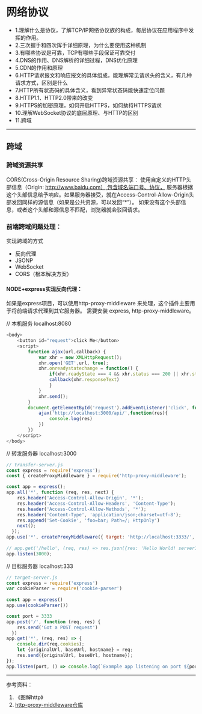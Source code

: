 # 网络协议

- 1.理解什么是协议，了解TCP/IP网络协议族的构成，每层协议在应用程序中发挥的作用。
- 2.三次握手和四次挥手详细原理，为什么要使用这种机制
- 3.有哪些协议是可靠，TCP有哪些手段保证可靠交付
- 4.DNS的作用、DNS解析的详细过程，DNS优化原理
- 5.CDN的作用和原理
- 6.HTTP请求报文和响应报文的具体组成，能理解常见请求头的含义，有几种请求方式，区别是什么
- 7.HTTP所有状态码的具体含义，看到异常状态码能快速定位问题
- 8.HTTP1.1、HTTP2.0带来的改变
- 9.HTTPS的加密原理，如何开启HTTPS，如何劫持HTTPS请求
- 10.理解WebSocket协议的底层原理、与HTTP的区别
- 11.跨域
------



## 跨域
### 跨域资源共享
CORS(Cross-Origin Resource Sharing)跨域资源共享： 使用自定义的HTTP头部信息（Origin: http://www.baidu.com）,包含域名端口号、协议， 服务器根据这个头部信息给予响应。如果服务器接受，就在Access-Control-Allow-Origin头部发回同样的源信息（如果是公共资源，可以发回“*”）。
如果没有这个头部信息，或者这个头部和源信息不匹配，浏览器就会驳回请求。



### 前端跨域问题处理：

实现跨域的方式
- 反向代理
- JSONP
- WebSocket
- CORS（根本解决方案）


#### NODE+express实现反向代理：
如果是express项目，可以使用http-proxy-middleware 来处理，这个插件主要用于将前端请求代理到其它服务器。
需要安装 express, http-proxy-middleware。

// 本机服务 localhost:8080
```js
<body>
    <button id="request">click Me</button>
    <script>
        function ajax(url,callback) {
            var xhr = new XMLHttpRequest();
            xhr.open('GET',url, true);
            xhr.onreadystatechange = function() {
                if(xhr.readyState === 4 && xhr.status === 200 || xhr.status === 304){
                callback(xhr.responseText)
                }
            }
            xhr.send();
        }
        document.getElementById('request').addEventListener('click', function(){
            ajax('http://localhost:3000/api/',function(res){
                console.log(res)
            })
        })
    </script>
</body>
```
// 转发服务器 localhost:3000

```js 
// transfer-server.js
const express = require('express');
const { createProxyMiddleware } = require('http-proxy-middleware');

const app = express();
app.all('*', function (req, res, next) {
    res.header('Access-Control-Allow-Origin', '*');
    res.header('Access-Control-Allow-Headers', 'Content-Type');
    res.header('Access-Control-Allow-Methods', '*');
    res.header('Content-Type', 'application/json;charset=utf-8');
    res.append('Set-Cookie', 'foo=bar; Path=/; HttpOnly')
    next();
  });
app.use('*', createProxyMiddleware({ target: 'http://localhost:3333/', changeOrigin: true }));
  
// app.get('/hello', (req, res) => res.json({res: 'Hello World! server1'}))
app.listen(3000);
```

// 目标服务器 localhost:333
```js
// target-server.js
const express = require('express')
var cookieParser = require('cookie-parser')
 
const app = express()
app.use(cookieParser())

const port = 3333
app.post('/', function (req, res) {
    res.send('Got a POST request')
  })
app.get('*', (req, res) => {
    console.dir(req.cookies);
    let {originalUrl, baseUrl, hostname} = req;
    res.send({originalUrl, baseUrl, hostname});
});
app.listen(port, () => console.log(`Example app listening on port ${port}!`))
```


_____

参考资料：
1. 《图解http》
2. [http-proxy-middleware仓库](https://github.com/chimurai/http-proxy-middleware)

